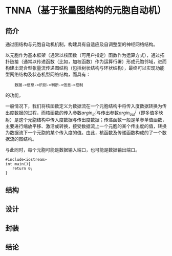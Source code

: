 <script type="text/javascript" src="{{site.baseurl}}/third-party-depend/MathJax-2.6/MathJax.js?config=default"></script>

# TNNA（基于张量图结构的元胞自动机）
## 简介
    
通过图结构与元胞自动机机制，构建具有自适应及自调整型的神经网络结构。
    
以元胞作为基本框架（通常以核函数（可用户指定）函数作为运算方式），通过拓扑链接（通常以传递函数（比如，加权函数）作为运算行署）形成元胞邻域，进而构建出混合型张量流传递图结构（包括树状结构与环状结构），最终可以实现功能型网络结构及状态机型网络结构，而具有：
        
        数据->信息->识别->判断->信息->控制
的功能。

一般情况下，我们将核函数定义为数据流在一个元胞结构中将传入度数据转换为传出度数据的过程，而核函数的传入参数$argin^i_{in}$与传出参数$argin^j_{out}$（即多值多映射）是这个元胞结构中传入度数据与传出度数据；传递函数一般是单参单值函数，主要进行缩放平移、激活或转换，接受数据流上一个元胞的某个传出度的值，转换为数据流下一个元胞的某个传入度的值。由此，核函数及传递函数构成的了一个数据流的图结构。

与此同时，每个元胞可能是数据输入端口，也可能是数据输出端口。

```
#include<iostream>
int main(){ 
   return 0;
}
```

## 结构

## 设计

## 封装

## 结论


    
    